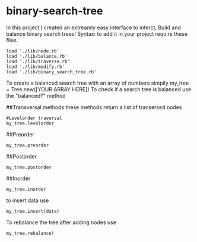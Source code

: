 # binary-search-tree
In this project I created an extreamly easy interface to interct, Build and balance binary search trees!
Syntax: 
to add it in your project require these files.
```
load './lib/node.rb'
load './lib/balance.rb'
load './lib/traverse.rb'
load './lib/modify.rb'
load './lib/binary_search_tree.rb'
```
To create a balanced search tree with an array of numbers simpily
my_tree = Tree.new([YOUR ARRAY HERE])
To check if a search tree is balanced use the "balanced?" method

##Transversal methods
these methods return a list of transersed nodes
```
#Levelorder traversal
my_tree.levelorder
```
##Preorder
```
my_tree.preorder
```
##Postorder
```
my_tree.postorder
```
##Inorder
```
my_tree.inorder
```
to insert data use 
```
my_tree.insert(data)
```
To rebalance the tree after adding nodes use
```
my_tree.rebalance!
```
